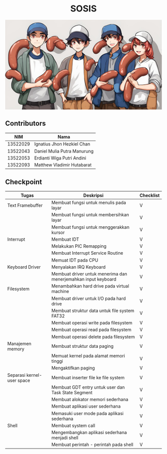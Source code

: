 <h1 align="middle"> SOSIS</h1>
<img src="image.jpg">
                                        
## Contributors
|   NIM    |                  Nama                  |
| -------- | -------------------------------------- |
| 13522029 |       Ignatius Jhon Hezkiel Chan       |
| 13522043 |       Daniel Mulia Putra Manurung      |
| 13522053 |       Erdianti Wiga Putri Andini       |
| 13522093 |       Matthew Vladimir Hutabarat       |

## Checkpoint
| Tugas                          | Deskripsi                                                                             | Checklist |
| ------------------------------ | ------------------------------------------------------------------------------------- | --------- |
| Text Framebuffer               | Membuat fungsi untuk menulis pada layar                                               |     V     |
|                                | Membuat fungsi untuk membersihkan layar                                               |     V     |
|                                | Membuat fungsi untuk menggerakkan kursor                                              |     V     |
| Interrupt                      | Membuat IDT                                                                           |     V     |
|                                | Melakukan PIC Remapping                                                               |     V     |
|                                | Membuat Interrupt Service Routine                                                     |     V     |
|                                | Memuat IDT pada CPU                                                                   |     V     |
| Keyboard Driver                | Menyalakan IRQ Keyboard                                                               |     V     |
|                                | Membuat driver untuk menerima dan menerjemahkan input keyboard                        |     V     |
| Filesystem                     | Menambahkan hard drive pada virtual machine                                           |     V     |
|                                | Membuat driver untuk I/O pada hard drive                                              |     V     |
|                                | Membuat struktur data untuk file system FAT32                                         |     V     |
|                                | Membuat operasi write pada filesystem                                                 |     V     |
|                                | Membuat operasi read pada filesystem                                                  |     V     |
|                                | Membuat operasi delete pada filesystem                                                |     V     |
| Manajemen memory               | Membuat struktur data paging                                                          |     V     |
|                                | Memuat kernel pada alamat memori tinggi                                               |     V     |
|                                | Mengaktifkan paging                                                                   |     V     |
| Separasi kernel-user space     | Membuat inserter file ke file system                                                  |     V     |
|                                | Membuat GDT entry untuk user dan Task State Segment                                   |     V     |
|                                | Membuat alokator memori sederhana                                                     |     V     |     
|                                | Membuat aplikasi user sederhana                                                       |     V     | 
|                                | Memasuki user mode pada aplikasi sederhana                                            |     V     |  
| Shell                          | Membuat system call                                                                   |     V     |
|                                | Mengembangkan aplikasi sederhana menjadi shell                                        |     V     |
|                                | Membuat perintah - perintah pada shell                                                |     V     |
